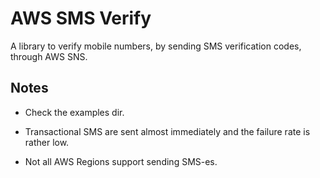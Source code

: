 # AWS SMS Verify

  A library to verify mobile numbers, by sending SMS verification codes, through AWS SNS.

## Notes

* Check the examples dir.

* Transactional SMS are sent almost immediately and the failure rate is rather low.

* Not all AWS Regions support sending SMS-es.

